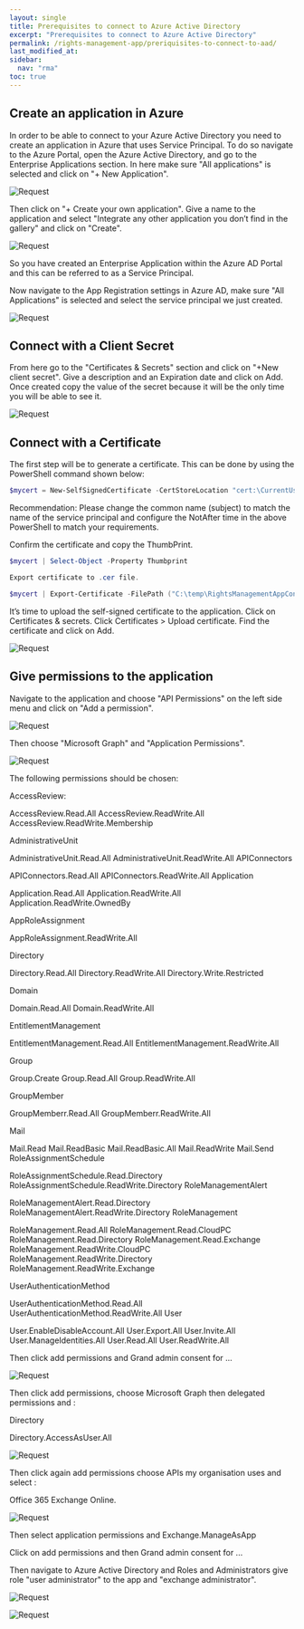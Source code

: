 ```yaml
---
layout: single
title: Prerequisites to connect to Azure Active Directory
excerpt: "Prerequisites to connect to Azure Active Directory"
permalink: /rights-management-app/preriquisites-to-connect-to-aad/
last_modified_at: 
sidebar:
  nav: "rma"
toc: true
---
```


## Create an application in Azure

In order to be able to connect to your Azure Active Directory you need to create an application in Azure that uses Service Principal. To do so navigate to the Azure Portal, open the Azure Active Directory, and go to the Enterprise Applications section. In here make sure "All applications" is selected and click on "+ New Application".

![Request](/assets/images/aadapp.webp)

Then click on "+ Create your own application". Give a name to the application and select "Integrate any other application you don’t find in the gallery" and click on "Create".

![Request](/assets/images/rightsmanagementappconnect.webp)

So you have created an Enterprise Application within the Azure AD Portal and this can be referred to as a Service Principal.

Now navigate to the App Registration settings in Azure AD, make sure "All Applications" is selected and select the service principal we just created.

![Request](/assets/images/appregistration(1).webp)

## Connect with a Client Secret

From here go to the "Certificates & Secrets" section and click on "+New client secret". Give a description and an Expiration date and click on Add. Once created copy the value of the secret because it will be the only time you will be able to see it.

![Request](/assets/images/connectwithclientsecret.webp)

## Connect with a Certificate

The first step will be to generate a certificate. This can be done by using the PowerShell command shown below:
```powershell
$mycert = New-SelfSignedCertificate -CertStoreLocation "cert:\CurrentUser\My" -Subject "CN=RightsManagementAppConnect" -KeySpec KeyExchange -NotBefore ((Get-Date).AddDays(-1)) -NotAfter ((Get-Date).AddYears(5))
```

Recommendation: Please change the common name (subject) to match the name of the service principal and configure the NotAfter time in the above PowerShell to match your requirements.

Confirm the certificate and copy the ThumbPrint. 
```powershell
$mycert | Select-Object -Property Thumbprint

Export certificate to .cer file.

$mycert | Export-Certificate -FilePath ("C:\temp\RightsManagementAppConnect.cer")
```
It’s time to upload the self-signed certificate to the application. Click on Certificates & secrets. Click Certificates > Upload certificate. Find the certificate and click on Add.

![Request](/assets/images/connectwithcert.webp)

## Give permissions to the application

Navigate to the application and choose "API Permissions" on the left side menu and click on "Add a permission".

![Request](/assets/images/addpermissions.webp)

Then choose "Microsoft Graph" and "Application Permissions".

![Request](/assets/images/apipermissions.webp)

The following permissions should be chosen:

AccessReview:

AccessReview.Read.All
AccessReview.ReadWrite.All
AccessReview.ReadWrite.Membership
 

AdministrativeUnit

AdministrativeUnit.Read.All
AdministrativeUnit.ReadWrite.All
APIConnectors

APIConnectors.Read.All
APIConnectors.ReadWrite.All
Application

Application.Read.All
Application.ReadWrite.All
Application.ReadWrite.OwnedBy
 

AppRoleAssignment

AppRoleAssignment.ReadWrite.All
 

Directory

Directory.Read.All
Directory.ReadWrite.All
Directory.Write.Restricted
 

Domain

Domain.Read.All
Domain.ReadWrite.All
 

EntitlementManagement

EntitlementManagement.Read.All
EntitlementManagement.ReadWrite.All
 

Group

Group.Create
Group.Read.All
Group.ReadWrite.All

GroupMember

 

GroupMemberr.Read.All
GroupMemberr.ReadWrite.All
 

 

Mail

Mail.Read
Mail.ReadBasic
Mail.ReadBasic.All
Mail.ReadWrite
Mail.Send
RoleAssignmentSchedule

RoleAssignmentSchedule.Read.Directory
RoleAssignmentSchedule.ReadWrite.Directory
RoleManagementAlert

RoleManagementAlert.Read.Directory
RoleManagementAlert.ReadWrite.Directory
RoleManagement

RoleManagement.Read.All
RoleManagement.Read.CloudPC
RoleManagement.Read.Directory
RoleManagement.Read.Exchange
RoleManagement.ReadWrite.CloudPC
RoleManagement.ReadWrite.Directory
RoleManagement.ReadWrite.Exchange
 

UserAuthenticationMethod

UserAuthenticationMethod.Read.All
UserAuthenticationMethod.ReadWrite.All
User

User.EnableDisableAccount.All
User.Export.All
User.Invite.All
User.ManageIdentities.All
User.Read.All
User.ReadWrite.All
 

Then click add permissions and Grand admin consent for ...

![Request](/assets/images/grandadmin.webp)

Then click add permissions, choose Microsoft Graph then delegated permissions and :

Directory

Directory.AccessAsUser.All

![Request](/assets/images/directoryallusers.webp)

Then click again add permissions choose APIs my organisation uses and select :

Office 365 Exchange Online. 

![Request](/assets/images/exchangeonline.webp)

Then select application permissions and Exchange.ManageAsApp

Click on add permissions and then Grand admin consent for ...

 

Then navigate to Azure Active Directory and Roles and Administrators give role "user administrator" to the app and "exchange administrator".

![Request](/assets/images/apiroles.webp)

![Request](/assets/images/addassignment.webp)
